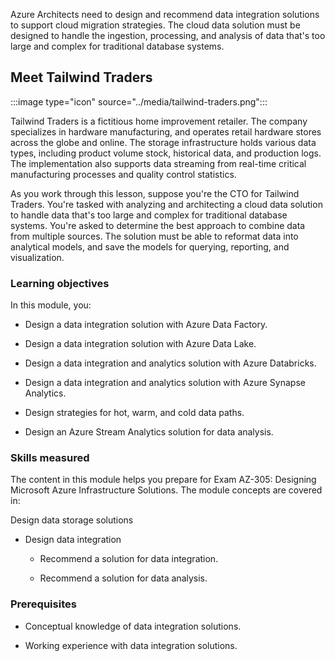 Azure Architects need to design and recommend data integration solutions to support cloud migration strategies. The cloud data solution must be designed to handle the ingestion, processing, and analysis of data that's too large and complex for traditional database systems. 

## Meet Tailwind Traders

:::image type="icon" source="../media/tailwind-traders.png":::

Tailwind Traders is a fictitious home improvement retailer. The company specializes in hardware manufacturing, and operates retail hardware stores across the globe and online. The storage infrastructure holds various data types, including product volume stock, historical data, and production logs. The implementation also supports data streaming from real-time critical manufacturing processes and quality control statistics.

As you work through this lesson, suppose you're the CTO for Tailwind Traders. You're tasked with analyzing and architecting a cloud data solution to handle data that's too large and complex for traditional database systems. You're asked to determine the best approach to combine data from multiple sources. The solution must be able to reformat data into analytical models, and save the models for querying, reporting, and visualization.  

### Learning objectives

In this module, you:

- Design a data integration solution with Azure Data Factory.

- Design a data integration solution with Azure Data Lake.

- Design a data integration and analytics solution with Azure Databricks.

- Design a data integration and analytics solution with Azure Synapse Analytics.

- Design strategies for hot, warm, and cold data paths.

- Design an Azure Stream Analytics solution for data analysis.

### Skills measured

The content in this module helps you prepare for Exam AZ-305: Designing Microsoft Azure Infrastructure Solutions. The module concepts are covered in:

Design data storage solutions

- Design data integration

   - Recommend a solution for data integration.

   - Recommend a solution for data analysis. 

### Prerequisites

- Conceptual knowledge of data integration solutions. 

- Working experience with data integration solutions.